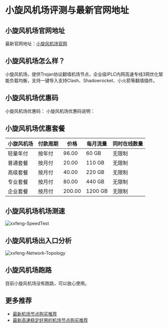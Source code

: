 # 小旋风机场评测与最新官网地址

## 小旋风机场官网地址
最新官网地址：[小旋风机场官网](https://jd123.affxc.com/xxfeng/)

## 小旋风机场怎么样？
小旋风机场，提供Trojan协议翻墙机场节点，企业级IPLC内网高速专线3网优化智能负载均衡，支持一键导入支持Clash、Shadowrocket、小火箭等翻墙插件。

## 小旋风机场优惠码
小旋风机场优惠码：
小旋风机场优惠码说明：

## 小旋风机场优惠套餐

| 小旋风机场 | 付款周期 | 价格     | 每月流量    | 同时在线数量 |
|-------|------|--------|---------|--------|
| 轻量年付  | 按年付  | 96.00  | 60 GB   | 无限制    |
| 普通套餐  | 按月付  | 20.00  | 110 GB  | 无限制    |
| 高级套餐  | 按月付  | 40.00  | 220 GB  | 无限制    |
| 专业套餐  | 按月付  | 80.00  | 440 GB  | 无限制    |
| 企业套餐  | 按月付  | 200.00 | 1200 GB | 无限制    |

## 小旋风机场机场测速

![xxfeng-SpeedTest](https://github.com/user-attachments/assets/e44cac5d-5f1d-418b-a606-c762904f157c)


## 小旋风机场出入口分析

![xxfeng-Network-Topology](https://github.com/user-attachments/assets/8dc0fbe9-b45b-4ef9-b7ae-9405f7a85e8b)


## 小旋风机场跑路
目前小旋风机场没有跑路，可以放心使用。

## 更多推荐
 - [最新机场节点购买推荐](https://github.com/jiedian123com)
 - [最新高速稳定好用的机场节点购买推荐](https://www.jiedian123.com/?utm_source=github&utm_medium=jiedian123com-details)

